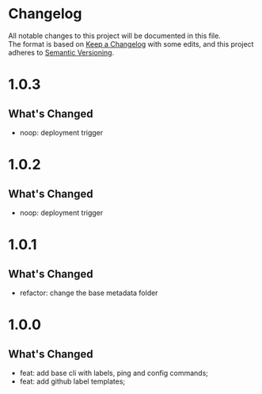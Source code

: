 # Changelog
All notable changes to this project will be documented in this file.  
The format is based on [Keep a Changelog](https://keepachangelog.com/en/1.0.0/) with some edits,
and this project adheres to [Semantic Versioning](https://semver.org/spec/v2.0.0.html).

# 1.0.3

## What's Changed

- noop: deployment trigger

# 1.0.2

## What's Changed

- noop: deployment trigger

# 1.0.1

## What's Changed

- refactor: change the base metadata folder

# 1.0.0

## What's Changed

- feat: add base cli with labels, ping and config commands;
- feat: add github label templates;
